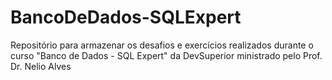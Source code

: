 # BancoDeDados-SQLExpert
Repositório para armazenar os desafios e exercícios realizados durante o curso "Banco de Dados - SQL Expert" da DevSuperior ministrado pelo Prof. Dr. Nelio Alves
